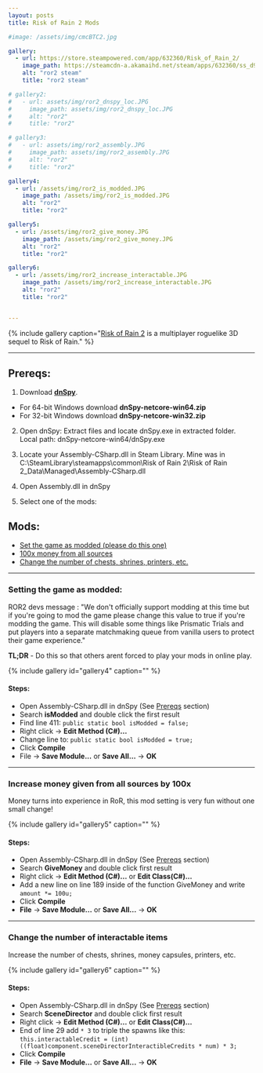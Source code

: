 ```yaml
---
layout: posts
title: Risk of Rain 2 Mods

#image: /assets/img/cmcBTC2.jpg 

gallery: 
  - url: https://store.steampowered.com/app/632360/Risk_of_Rain_2/
    image_path: https://steamcdn-a.akamaihd.net/steam/apps/632360/ss_d93451e8534c512fcf15e1d8c7a02e2277807aa7.600x338.jpg?t=1554475761
    alt: "ror2 steam"
    title: "ror2 steam"

# gallery2:
#   - url: assets/img/ror2_dnspy_loc.JPG
#     image_path: assets/img/ror2_dnspy_loc.JPG
#     alt: "ror2"
#     title: "ror2"

# gallery3:
#   - url: assets/img/ror2_assembly.JPG
#     image_path: assets/img/ror2_assembly.JPG
#     alt: "ror2"
#     title: "ror2"

gallery4:
  - url: /assets/img/ror2_is_modded.JPG
    image_path: /assets/img/ror2_is_modded.JPG
    alt: "ror2"
    title: "ror2"

gallery5:
  - url: /assets/img/ror2_give_money.JPG
    image_path: /assets/img/ror2_give_money.JPG
    alt: "ror2"
    title: "ror2"

gallery6:
  - url: /assets/img/ror2_increase_interactable.JPG
    image_path: /assets/img/ror2_increase_interactable.JPG
    alt: "ror2"
    title: "ror2"


---
```

{% include gallery caption="[Risk of Rain 2](https://store.steampowered.com/app/632360/Risk_of_Rain_2/) is a multiplayer roguelike 3D sequel to Risk of Rain." %}

<!-- [Risk of Rain 2](https://store.steampowered.com/app/632360/Risk_of_Rain_2/) is a multiplayer roguelike 3D sequel to Risk of Rain. -->
___

## Prereqs:

1. Download [**dnSpy**](https://github.com/0xd4d/dnSpy/releases). 
  * For 64-bit Windows download **dnSpy-netcore-win64.zip**
  * For 32-bit Windows download **dnSpy-netcore-win32.zip**
2. Open dnSpy: Extract files and locate dnSpy.exe in extracted folder. Local path: dnSpy-netcore-win64/dnSpy.exe 

3. Locate your Assembly-CSharp.dll in Steam Library. Mine was in C:\SteamLibrary\steamapps\common\Risk of Rain 2\Risk of Rain 2_Data\Managed\Assembly-CSharp.dll 


4. Open Assembly.dll in dnSpy
5. Select one of the mods:

## Mods:

  * [Set the game as modded (please do this one)](#setting-the-game-as-modded)
  * [100x money from all sources](#increase-money-given-from-all-sources-by-100x)
  * [Change the number of chests, shrines, printers, etc.](#change-the-number-of-interactable-items)

___

### Setting the game as modded:
ROR2 devs message : "We don't officially support modding at this time but if you're going to mod the game please change this value to true if you're modding the game. This will disable some things like Prismatic Trials and put players into a separate matchmaking queue from vanilla users to protect their game experience."

**TL;DR** - Do this so that others arent forced to play your mods in online play. 

{% include gallery id="gallery4" caption="" %}
#### Steps:
* Open Assembly-CSharp.dll in dnSpy (See [Prereqs](#prereqs) section)
* Search **isModded** and double click the first result
* Find line 411: `public static bool isModded = false;`
* Right click -> **Edit Method (C#)...**
* Change line to: `public static bool isModded = true;`
* Click **Compile**
* File -> **Save Module...** or **Save All...** -> **OK**

___

### Increase money given from all sources by 100x
Money turns into experience in RoR, this mod setting is very fun without one small change!

{% include gallery id="gallery5" caption="" %}
#### Steps:
* Open Assembly-CSharp.dll in dnSpy (See [Prereqs](#prereqs) section)
* Search **GiveMoney** and double click first result
* Right click -> **Edit Method (C#)...** or **Edit Class(C#)...**
* Add a new line on line 189 inside of the function GiveMoney and write `amount *= 100u;`
* Click **Compile**
* **File** -> **Save Module...** or **Save All...** -> **OK**

___

### Change the number of interactable items
Increase the number of chests, shrines, money capsules, printers, etc.

{% include gallery id="gallery6" caption="" %}
#### Steps:
* Open Assembly-CSharp.dll in dnSpy (See [Prereqs](#prereqs) section)
* Search **SceneDirector** and double click first result
* Right click -> **Edit Method (C#)...** or **Edit Class(C#)...**
* End of line 29 add `* 3` to triple the spawns like this: `this.interactableCredit = (int)((float)component.sceneDirectorInteractibleCredits * num) * 3;` 
* Click **Compile**
* **File** -> **Save Module...** or **Save All...** -> **OK**


